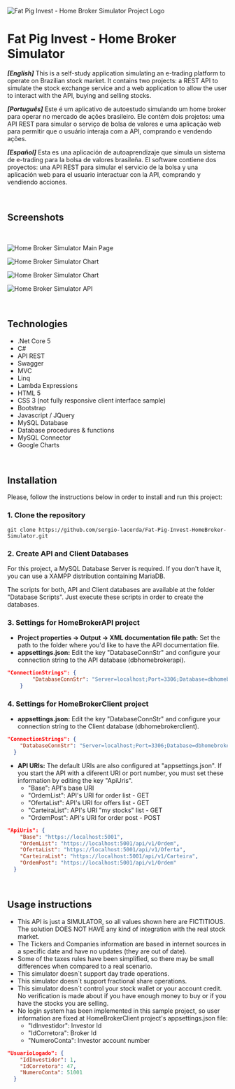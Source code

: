 ![Fat Pig Invest - Home Broker Simulator Project Logo](https://github.com/sergio-lacerda/2022-01-HomeBroker-Simulator/blob/master/Preview/logo.png "Fat Pig Invest - Home Broker Simulator Project Logo")

# Fat Pig Invest - Home Broker Simulator

_**[English]**_ This is a self-study application simulating an e-trading platform to operate on Brazilian stock market. It contains two projects: a REST API to simulate the stock exchange service and a web application to allow the user to interact with the API, buying and selling stocks. 

_**[Português]**_ Este é um aplicativo de autoestudo simulando um home broker para operar no mercado de ações brasileiro. Ele contém dois projetos: uma API REST para simular o serviço de bolsa de valores e uma aplicação web para permitir que o usuário interaja com a API, comprando e vendendo ações. 

_**[Español]**_ Esta es una aplicación de autoaprendizaje que simula un sistema de e-trading para la bolsa de valores brasileña. El software contiene dos proyectos: una API REST para simular el servicio de la bolsa y una aplicación web para el usuario interactuar con la API, comprando y vendiendo acciones.

<br />

## Screenshots 
<br />

![Home Broker Simulator Main Page](https://github.com/sergio-lacerda/2022-01-HomeBroker-Simulator/blob/master/Preview/index.png "Home Broker Simulator Main Page")

![Home Broker Simulator Chart](https://github.com/sergio-lacerda/2022-01-HomeBroker-Simulator/blob/master/Preview/grafico.png "Home Broker Simulator Chart")

![Home Broker Simulator Chart](https://github.com/sergio-lacerda/2022-01-HomeBroker-Simulator/blob/master/Preview/NotaDeNegociacao.png "Home Broker Orders Receipt")

![Home Broker Simulator API](https://github.com/sergio-lacerda/2022-01-HomeBroker-Simulator/blob/master/Preview/Swagger.png "Home Broker Simulator API")

<br />

## Technologies 

- .Net Core 5
- C#
- API REST
- Swagger
- MVC
- Linq
- Lambda Expressions
- HTML 5
- CSS 3 (not fully responsive client interface sample)
- Bootstrap
- Javascript / JQuery
- MySQL Database
- Database procedures & functions
- MySQL Connector
- Google Charts

<br />

## Installation

Please, follow the instructions below in order to install and run this project:

    
### 1. Clone the repository

```console
git clone https://github.com/sergio-lacerda/Fat-Pig-Invest-HomeBroker-Simulator.git
```

   
### 2. Create API and Client Databases

For this project, a MySQL Database Server is required. If you don't have it, you can use a XAMPP distribution containing MariaDB.

The scripts for both, API and Client databases are available at the folder "Database Scripts". Just execute these scripts in order to create the databases.

   
### 3. Settings for HomeBrokerAPI project

- **Project properties -> Output -> XML documentation file path:** Set the path to the folder where you'd like to have the API documentation file.
- **appsettings.json:** Edit the key "DatabaseConnStr" and configure your connection string to the API database (dbhomebrokerapi).

```json
"ConnectionStrings": {
        "DatabaseConnStr": "Server=localhost;Port=3306;Database=dbhomebrokerapi;Uid=root;Pwd=;"
    }
```

   
### 4. Settings for HomeBrokerClient project

- **appsettings.json:** Edit the key "DatabaseConnStr" and configure your connection string to the Client database (dbhomebrokerclient).

```json
"ConnectionStrings": {
    "DatabaseConnStr": "Server=localhost;Port=3306;Database=dbhomebrokerclient;Uid=root;Pwd=;"
  }
```

- **API URIs:** The default URIs are also configured at "appsettings.json". If you start the API with a diferent URI or port number, you must set these information by editing the key "ApiUris".
    - "Base": API's base URI
    - "OrdemList": API's URI for order list - GET
    - "OfertaList": API's URI for offers list - GET
    - "CarteiraList": API's URI "my stocks" list - GET
    - "OrdemPost": API's URI for order post - POST

```json
"ApiUris": {
    "Base": "https://localhost:5001",
    "OrdemList": "https://localhost:5001/api/v1/Ordem",
    "OfertaList": "https://localhost:5001/api/v1/Oferta",
    "CarteiraList": "https://localhost:5001/api/v1/Carteira",
    "OrdemPost": "https://localhost:5001/api/v1/Ordem"
  }
```

<br />

## Usage instructions

- This API is just a SIMULATOR, so all values shown here are FICTITIOUS. The solution DOES NOT HAVE any kind of integration with the real stock market.
- The Tickers and Companies information are based in internet sources in a specific date and have no updates (they are out of date).
- Some of the taxes rules have been simplified, so there may be small differences when compared to a real scenario.
- This simulator doesn´t support day trade operations.
- This simulator doesn´t support fractional share operations.
- This simulator doesn´t control your stock wallet or your account credit. No verification is made about if you have enough money to buy or if you have the stocks you are selling.
- No login system has been implemented in this sample project, so user information are fixed at HomeBrokerClient project's appsettings.json file:
    - "IdInvestidor": Investor Id
    - "IdCorretora": Broker Id
    - "NumeroConta": Investor account number

```json
"UsuarioLogado": {
    "IdInvestidor": 1,
    "IdCorretora": 47,
    "NumeroConta": 51001
  }
```